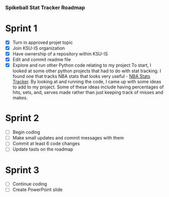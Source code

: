 ### Spikeball Stat Tracker Roadmap
# Sprint 1
- [x] Turn in approved projet topic
- [x] Join KSU-IS organization
- [x] Have ownership of a repository within KSU-IS
- [x] Edit and commit readme file
- [x] Explore and run other Python code relating to my project
        To start, I looked at some other python projects that had to do with stat tracking. I found one that tracks NBA stats that looks very useful - [NBA Stats Tracker](https://github.com/dblackrun/nba-stats-tracking).
        By looking at and running the code, I came up with some ideas to add to my project. Some of these ideas include having percentages of hits, sets, and, serves made rather than just keeping track of misses and makes.

# Sprint 2
- [ ] Begin coding
- [ ] Make small updates and commit messages with them
- [ ] Commit at least 6 code changes
- [ ] Update tasts on the roadmap

# Sprint 3
- [ ] Continue coding
- [ ] Create PowerPoint slide
